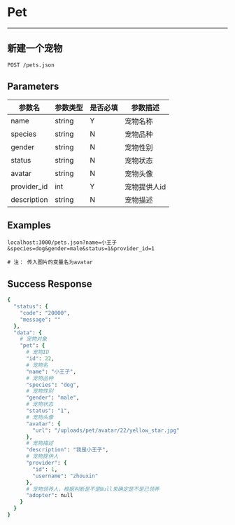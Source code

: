 # Pet
---
## 新建一个宠物

```
POST /pets.json
```

## Parameters

|参数名|参数类型|是否必填|参数描述|
|-----|--------|-------|--------|
|name|string|Y|宠物名称|
|species|string|N|宠物品种|
|gender|string|N|宠物性别|
|status|string|N|宠物状态|
|avatar|string|N|宠物头像|
|provider_id|int|Y|宠物提供人id|
|description|string|N|宠物描述|


## Examples
```
localhost:3000/pets.json?name=小王子&species=dog&gender=male&status=1&provider_id=1

# 注： 传入图片的变量名为avatar
```

## Success Response
```ruby
{
  "status": {
    "code": "20000",
    "message": ""
  },
  "data": {
    # 宠物对象
    "pet": {
      # 宠物ID
      "id": 22,
      # 宠物名
      "name": "小王子",
      # 宠物品种
      "species": "dog",
      # 宠物性别
      "gender": "male",
      # 宠物状态
      "status": "1",
      # 宠物头像
      "avatar": {
        "url": "/uploads/pet/avatar/22/yellow_star.jpg"
      },
      # 宠物描述
      "description": "我是小王子",
      # 宠物提供人
      "provider": {
        "id": 1,
        "username": "zhouxin"
      },
      # 宠物领养人，根据判断是不是Null来确定是不是已领养
      "adopter": null
    }
  }
}
```
